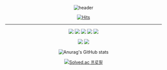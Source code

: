 <div align="center">
  
![header](https://capsule-render.vercel.app/api?type=waving&color=auto&height=300&section=header&text=Minoolian's%20Github&fontSize=90&animation=fadeIn)
<!-- 로고꾸미기 -->

[![Hits](https://hits.seeyoufarm.com/api/count/incr/badge.svg?url=https%3A%2F%2Fgithub.com%2FMinoolian&count_bg=%2381B1FB&title_bg=%23555555&icon=github.svg&icon_color=%23E7E7E7&title=hits&edge_flat=false)](https://hits.seeyoufarm.com)
***

<img src="https://img.shields.io/badge/SpringBoot-6DB33F?style=for-the-badge&logo=SpringBoot&logoColor=white"/></a>
<img src="https://img.shields.io/badge/Mysql-4479A1?style=for-the-badge&logo=Mysql&logoColor=white"/></a>
<img src="https://img.shields.io/badge/Amazon AWS-FF9900?style=for-the-badge&logo=AmazonAWS&logoColor=white"/></a>
<img src="https://img.shields.io/badge/Spring Security-3766AB?style=for-the-badge&logo=Spring Security&logoColor=white"/></a>
<img src="https://img.shields.io/badge/MongoDB-47A248?style=for-the-badge&logo=MongoDB&logoColor=white"/></a>

<img src="https://img.shields.io/badge/Java-007396?style=for-the-badge&logo=Java&logoColor=white"/></a>
<img src="https://img.shields.io/badge/Python-3766AB?style=for-the-badge&logo=Python&logoColor=white"/></a>





![Anurag's GitHub stats](https://github-readme-stats.vercel.app/api?username=minoolian&show_icons=true&theme=radical&hide=&count_private=true)

<!-- [![willianrod's wakatime stats](https://github-readme-stats.vercel.app/api/wakatime?username=@minoolian&theme=cobalt)](https://github.com/anuraghazra/github-readme-stats) -->




[![Solved.ac 프로필](http://mazassumnida.wtf/api/v2/generate_badge?boj=good10040624)](https://solved.ac/good10040624)

<!-- [![Readme Card](https://github-readme-stats.vercel.app/api/pin/?username=anuraghazra&repo=github-readme-stats&theme=radical)](https://github.com/anuraghazra/github-readme-stats) -->


<!-- [![Top Langs](https://github-readme-stats.vercel.app/api/top-langs/?username=anuraghazra&layout=compact&theme=radical)](https://github.com/anuraghazra/github-readme-stats) -->

<!-- [![Top Langs](https://github-readme-stats.vercel.app/api/top-langs/?username=anuraghazra&hide=javascript,html&theme=radical)](https://github.com/anuraghazra/github-readme-stats) -->
<!-- languag hide version -->

<!--
**Minoolian/Minoolian** is a ✨ _special_ ✨ repository because its `README.md` (this file) appears on your GitHub profile.

Here are some ideas to get you started:

- 🔭 I’m currently working on ...
- 🌱 I’m currently learning ...
- 👯 I’m looking to collaborate on ...
- 🤔 I’m looking for help with ...
- 💬 Ask me about ...
- 📫 How to reach me: ...
- 😄 Pronouns: ...
- ⚡ Fun fact: ...
-->
                                                                                                           
<div align="center">
